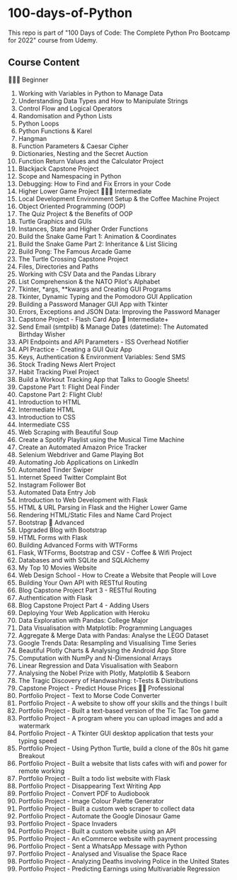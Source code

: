 # 100-days-of-Python

This repo is part of "100 Days of Code: The Complete Python Pro Bootcamp for 2022" course from Udemy. 

## Course Content
👨🏻‍🎓 Beginner
1. Working with Variables in Python to Manage Data
2. Understanding Data Types and How to Manipulate Strings
3. Control Flow and Logical Operators
4. Randomisation and Python Lists
5. Python Loops
6. Python Functions & Karel
7. Hangman
8. Function Parameters & Caesar Cipher
9. Dictionaries, Nesting and the Secret Auction
10. Function Return Values and the Calculator Project
11. Blackjack Capstone Project
12. Scope and Namespacing in Python
13. Debugging: How to Find and Fix Errors in your Code
14. Higher Lower Game Project
🏋🏻‍♂️ Intermediate
15. Local Development Environment Setup & the Coffee Machine Project
16. Object Oriented Programming (OOP)
17. The Quiz Project & the Benefits of OOP
18. Turtle Graphics and GUIs
19. Instances, State and Higher Order Functions
20. Build the Snake Game Part 1: Animation & Coordinates
21. Build the Snake Game Part 2: Inheritance & List Slicing
22. Build Pong: The Famous Arcade Game
23. The Turtle Crossing Capstone Project
24. Files, Directories and Paths
25. Working with CSV Data and the Pandas Library
26. List Comprehension & the NATO Pilot's Alphabet
27. Tkinter, *args, **kwargs and Creating GUI Programs
28. Tkinter, Dynamic Typing and the Pomodoro GUI Application
29. Building a Password Manager GUI App with Tkinter
30. Errors, Exceptions and JSON Data: Improving the Password Manager
31. Capstone Project - Flash Card App
💪 Intermediate+
32. Send Email (smtplib) & Manage Dates (datetime): The Automated Birthday Wisher
33. API Endpoints and API Parameters - ISS Overhead Notifier
34. API Practice - Creating a GUI Quiz App
35. Keys, Authentication & Environment Variables: Send SMS
36. Stock Trading News Alert Project
37. Habit Tracking Pixel Project
38. Build a Workout Tracking App that Talks to Google Sheets!
39. Capstone Part 1: Flight Deal Finder
40. Capstone Part 2: Flight Club!
41. Introduction to HTML
42. Intermediate HTML
43. Introduction to CSS
44. Intermediate CSS
45. Web Scraping with Beautiful Soup
46. Create a Spotify Playlist using the Musical Time Machine
47. Create an Automated Amazon Price Tracker
48. Selenium Webdriver and Game Playing Bot
49. Automating Job Applications on LinkedIn
50. Automated Tinder Swiper
51. Internet Speed Twitter Complaint Bot
52. Instagram Follower Bot
53. Automated Data Entry Job
54. Introduction to Web Development with Flask
55. HTML & URL Parsing in Flask and the Higher Lower Game
56. Rendering HTML/Static Files and Name Card Project
58. Bootstrap
🚀 Advanced
59. Upgraded Blog with Bootstrap
60. HTML Forms with Flask
61. Building Advanced Forms with WTForms
62. Flask, WTForms, Bootstrap and CSV - Coffee & Wifi Project
63. Databases and with SQLite and SQLAlchemy
64. My Top 10 Movies Website
65. Web Design School - How to Create a Website that People will Love
66. Building Your Own API with RESTful Routing
67. Blog Capstone Project Part 3 - RESTful Routing
68. Authentication with Flask
69. Blog Capstone Project Part 4 - Adding Users
70. Deploying Your Web Application with Heroku
71. Data Exploration with Pandas: College Major
72. Data Visualisation with Matplotlib: Programming Languages
73. Aggregate & Merge Data with Pandas: Analyse the LEGO Dataset
74. Google Trends Data: Resampling and Visualising Time Series
75. Beautiful Plotly Charts & Analysing the Android App Store
76. Computation with NumPy and N-Dimensional Arrays
77. Linear Regression and Data Visualisation with Seaborn
78. Analysing the Nobel Prize with Plotly, Matplotlib & Seaborn
79. The Tragic Discovery of Handwashing: t-Tests & Distributions
80. Capstone Project - Predict House Prices
👨‍💻 Professional
81. Portfolio Project - Text to Morse Code Converter
82. Portfolio Project - A website to show off your skills and the things I built
83. Portfolio Project - Built a text-based version of the Tic Tac Toe game
84. Portfolio Project - A program where you can upload images and add a watermark
85. Portfolio Project - A Tkinter GUI desktop application that tests your typing speed
86. Portfolio Project - Using Python Turtle, build a clone of the 80s hit game Breakout
87. Portfolio Project - Built a website that lists cafes with wifi and power for remote working
88. Portfolio Project - Built a todo list website with Flask
89. Portfolio Project - Disappearing Text Writing App
90. Portfolio Project - Convert PDF to Audiobook
91. Portfolio Project - Image Colour Palette Generator
92. Portfolio Project - Built a custom web scraper to collect data
93. Portfolio Project - Automate the Google Dinosaur Game
94. Portfolio Project - Space Invaders
95. Portfolio Project - Built a custom website using an API
96. Portfolio Project - An eCommerce website with payment processing
97. Portfolio Project - Sent a WhatsApp Message with Python
98. Portfolio Project - Analysed and Visualise the Space Race
99. Portfolio Project - Analyzing Deaths involving Police in the United States
100. Portfolio Project - Predicting Earnings using Multivariable Regression
